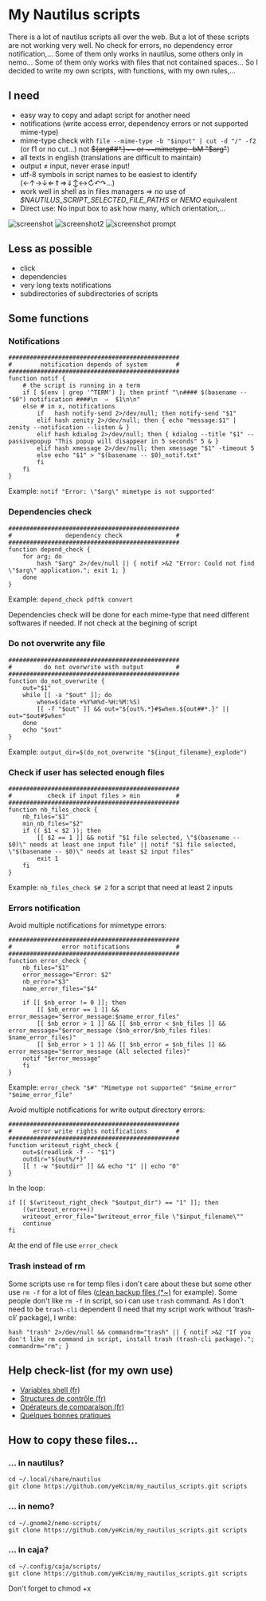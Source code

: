 # My Nautilus scripts

There is a lot of nautilus scripts all over the web. But a lot of these scripts are not working very well. No check for errors, no dependency error notification,… Some of them only works in nautilus, some others only in nemo… Some of them only works with files that not contained spaces… So I decided to write my own scripts, with functions, with my own rules,…

## I need

* easy way to copy and adapt script for another need
* notifications (write access error, dependency errors or not supported mime-type)
* mime-type check with `file --mime-type -b "$input" | cut -d "/" -f2` (or f1 or no cut…) not ~~${arg##*.}~~ or ~~mimetype -bM "$arg"~~)
* all texts in english (translations are difficult to maintain)
* output ≠ input, never erase input!
* utf-8 symbols in script names to be easiest to identify (←↑→↓⇐⇑⇒⇓↕↔↻↶↷…)
* work well in shell as in files managers ⇒ no use of *$NAUTILUS_SCRIPT_SELECTED_FILE_PATHS* or *NEMO* equivalent
* Direct use: No input box to ask how many, which orientation,…

![screenshot](https://raw.githubusercontent.com/yeKcim/my_nautilus_scripts/master/screenshot.png) ![screenshot2](https://raw.githubusercontent.com/yeKcim/my_nautilus_scripts/master/screenshot2.png) ![screenshot prompt](https://raw.githubusercontent.com/yeKcim/my_nautilus_scripts/master/screenshot_prompt.png)

## Less as possible

* click
* dependencies
* very long texts notifications
* subdirectories of subdirectories of scripts

## Some functions

### Notifications

    ################################################
    #        notification depends of system        #
    ################################################
    function notif { 
        # the script is running in a term
        if [ $(env | grep '^TERM') ]; then printf "\n#### $(basename -- "$0") notification ####\n  ⇒  $1\n\n"
        else # in x, notifications
		    if   hash notify-send 2>/dev/null; then notify-send "$1"
		    elif hash zenity 2>/dev/null; then { echo "message:$1" | zenity --notification --listen & }
		    elif hash kdialog 2>/dev/null; then { kdialog --title "$1" --passivepopup "This popup will disappear in 5 seconds" 5 & }
		    elif hash xmessage 2>/dev/null; then xmessage "$1" -timeout 5
            else echo "$1" > "$(basename -- $0)_notif.txt"
            fi
        fi
    }

Example: `notif "Error: \"$arg\" mimetype is not supported"`

### Dependencies check

    ################################################
    #               dependency check               #
    ################################################
    function depend_check {
        for arg; do
		    hash "$arg" 2>/dev/null || { notif >&2 "Error: Could not find \"$arg\" application."; exit 1; }
        done    
    }

Example: `depend_check pdftk convert`

Dependencies check will be done for each mime-type that need different softwares if needed. If not check at the begining of script

### Do not overwrite any file

    ################################################
    #         do not overwrite with output         #
    ################################################
    function do_not_overwrite {
        out="$1"
        while [[ -a "$out" ]]; do
            when=$(date +%Y%m%d-%H:%M:%S)
            [[ -f "$out" ]] && out="${out%.*}#$when.${out##*.}" || out="$out#$when"
        done
        echo "$out"
    }

Example: `output_dir=$(do_not_overwrite "${input_filename}_explode")`

### Check if user has selected enough files

    ################################################
    #          check if input files > min          #
    ################################################
    function nb_files_check {
        nb_files="$1"
        min_nb_files="$2"
        if (( $1 < $2 )); then 
            [[ $2 == 1 ]] && notif "$1 file selected, \"$(basename -- $0)\" needs at least one input file" || notif "$1 file selected, \"$(basename -- $0)\" needs at least $2 input files" 
            exit 1
        fi 
    }

Example: `nb_files_check $# 2` for a script that need at least 2 inputs

### Errors notification

Avoid multiple notifications for mimetype errors:

    ################################################
    #              error notifications             #
    ################################################
    function error_check {
        nb_files="$1"
        error_message="Error: $2"
        nb_error="$3"
        name_error_files="$4"

        if [[ $nb_error != 0 ]]; then
            [[ $nb_error == 1 ]] && error_message="$error_message:$name_error_files"
            [[ $nb_error > 1 ]] && [[ $nb_error < $nb_files ]] && error_message="$error_message ($nb_error/$nb_files files: $name_error_files)"
            [[ $nb_error > 1 ]] && [[ $nb_error = $nb_files ]] && error_message="$error_message (All selected files)"
        notif "$error_message"
        fi
    }

Example: `error_check "$#" "Mimetype not supported" "$mime_error" "$mime_error_file"`

Avoid multiple notifications for write output directory errors:

    ################################################
    #      error write rights notifications        #
    ################################################
    function writeout_right_check {
        out=$(readlink -f -- "$1")
        outdir="${out%/*}"
        [[ ! -w "$outdir" ]] && echo "1" || echo "0"
    }

In the loop:

    if [[ $(writeout_right_check "$output_dir") == "1" ]]; then
        ((writeout_error++))
        writeout_error_file="$writeout_error_file \"$input_filename\""
        continue
    fi
    
At the end of file use `error_check`

### Trash instead of rm

Some scripts use `rm` for temp files i don't care about these but some other use `rm -f` for a lot of files ([clean backup files (*~)](https://github.com/yeKcim/my_nautilus_scripts/blob/master/files%20manager/clean%20backup%20files%20%28*~%29) for example). Some people don't like `rm -f` in script, so i can use `trash` command. As I don't need to be `trash-cli` dependent (I need that my script work without ′trash-cli′ package), I write: 

    hash "trash" 2>/dev/null && commandrm="trash" || { notif >&2 "If you don't like rm command in script, install trash (trash-cli package)."; commandrm="rm"; }

## Help check-list (for my own use)

* [Variables shell (fr)](http://michel.mauny.net/sii/variables-shell.html)
* [Structures de contrôle (fr)](http://aral.iut-rodez.fr/fr/sanchis/enseignement/bash/ar01s10.html)
* [Opérateurs de comparaison (fr)](http://abs.traduc.org/abs-fr/ch07s03.html)
* [Quelques bonnes pratiques](http://ineumann.developpez.com/tutoriels/linux/bash-bonnes-pratiques/)


## How to copy these files…

### … in nautilus?
    cd ~/.local/share/nautilus
    git clone https://github.com/yeKcim/my_nautilus_scripts.git scripts

### … in nemo?
    cd ~/.gnome2/nemo-scripts/
    git clone https://github.com/yeKcim/my_nautilus_scripts.git scripts
    
### … in caja?
    cd ~/.config/caja/scripts/
    git clone https://github.com/yeKcim/my_nautilus_scripts.git scripts

Don't forget to chmod +x
